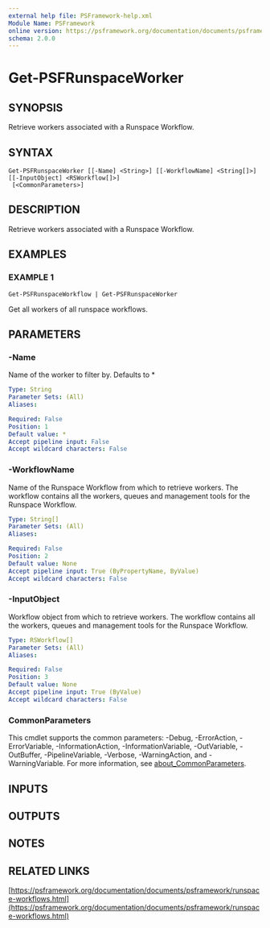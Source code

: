 ```yaml
---
external help file: PSFramework-help.xml
Module Name: PSFramework
online version: https://psframework.org/documentation/documents/psframework/runspace-workflows.html
schema: 2.0.0
---
```


# Get-PSFRunspaceWorker

## SYNOPSIS
Retrieve workers associated with a Runspace Workflow.

## SYNTAX

```
Get-PSFRunspaceWorker [[-Name] <String>] [[-WorkflowName] <String[]>] [[-InputObject] <RSWorkflow[]>]
 [<CommonParameters>]
```

## DESCRIPTION
Retrieve workers associated with a Runspace Workflow.

## EXAMPLES

### EXAMPLE 1
```
Get-PSFRunspaceWorkflow | Get-PSFRunspaceWorker
```

Get all workers of all runspace workflows.

## PARAMETERS

### -Name
Name of the worker to filter by.
Defaults to *

```yaml
Type: String
Parameter Sets: (All)
Aliases:

Required: False
Position: 1
Default value: *
Accept pipeline input: False
Accept wildcard characters: False
```

### -WorkflowName
Name of the Runspace Workflow from which to retrieve workers.
The workflow contains all the workers, queues and management tools for the Runspace Workflow.

```yaml
Type: String[]
Parameter Sets: (All)
Aliases:

Required: False
Position: 2
Default value: None
Accept pipeline input: True (ByPropertyName, ByValue)
Accept wildcard characters: False
```

### -InputObject
Workflow object from which to retrieve workers.
The workflow contains all the workers, queues and management tools for the Runspace Workflow.

```yaml
Type: RSWorkflow[]
Parameter Sets: (All)
Aliases:

Required: False
Position: 3
Default value: None
Accept pipeline input: True (ByValue)
Accept wildcard characters: False
```

### CommonParameters
This cmdlet supports the common parameters: -Debug, -ErrorAction, -ErrorVariable, -InformationAction, -InformationVariable, -OutVariable, -OutBuffer, -PipelineVariable, -Verbose, -WarningAction, and -WarningVariable. For more information, see [about_CommonParameters](http://go.microsoft.com/fwlink/?LinkID=113216).

## INPUTS

## OUTPUTS

## NOTES

## RELATED LINKS

[https://psframework.org/documentation/documents/psframework/runspace-workflows.html](https://psframework.org/documentation/documents/psframework/runspace-workflows.html)

